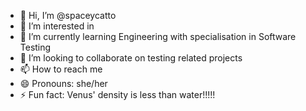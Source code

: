 - 👋 Hi, I’m @spaceycatto
- 👀 I’m interested in 
- 🌱 I’m currently learning Engineering with specialisation in Software Testing
- 💞️ I’m looking to collaborate on testing related projects
- 📫 How to reach me
- 😄 Pronouns: she/her
- ⚡ Fun fact: Venus' density is less than water!!!!!

<!---
spaceycatto/spaceycatto is a ✨ special ✨ repository because its `README.md` (this file) appears on your GitHub profile.
You can click the Preview link to take a look at your changes.
--->
